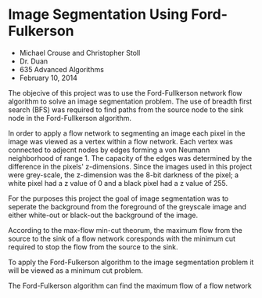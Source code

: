 # Image Segmentation Using Ford-Fulkerson
- Michael Crouse and Christopher Stoll
- Dr. Duan
- 635 Advanced Algorithms
- February 10, 2014

The objecive of this project was to use the Ford-Fullkerson network flow algorithm to solve an image segmentation problem. The use of breadth first search (BFS) was required to find paths from the source node to the sink node in the Ford-Fullkerson algorithm.

In order to apply a flow network to segmenting an image each pixel in the image was viewed as a vertex within a flow network. Each vertex was connected to adjecnt nodes by edges forming a von Neumann neighborhood of range 1. The capacity of the edges was determined by the difference in the pixels' z-dimensions. Since the images used in this project were grey-scale, the z-dimension was the 8-bit darkness of the pixel; a white pixel had a z value of 0 and a black pixel had a z value of 255.

For the purposes this project the goal of image segmentation was to seperate the background from the foreground of the greyscale image and either white-out or black-out the background of the image. 





According to the max-flow min-cut theorum, the maximum flow from the source to the sink of a flow network coresponds with the minimum cut required to stop the flow from the source to the sink.




To apply the Ford-Fulkerson algorithm to the image segmentation problem it will be viewed as a minimum cut problem. 


The Ford-Fulkerson algorithm can find the maximum flow of a flow network